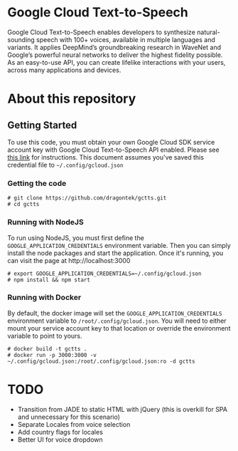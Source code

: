 # Google Cloud Text-to-Speech
Google Cloud Text-to-Speech enables developers to synthesize natural-sounding speech with 100+ voices, available in multiple languages and variants. It applies DeepMind’s groundbreaking research in WaveNet and Google’s powerful neural networks to deliver the highest fidelity possible. As an easy-to-use API, you can create lifelike interactions with your users, across many applications and devices.

# About this repository

## Getting Started
To use this code, you must obtain your own Google Cloud SDK service account key with Google Cloud Text-to-Speech API enabled.  Please see [this link](https://cloud.google.com/text-to-speech/docs/quickstart-client-libraries) for instructions.  This document assumes you've saved this credential file to `~/.config/gcloud.json`

### Getting the code
```
# git clone https://github.com/dragontek/gctts.git
# cd gctts
```

### Running with NodeJS
To run using NodeJS, you must first define the `GOOGLE_APPLICATION_CREDENTIALS` environment variable.  Then you can simply install the node packages and start the application.  Once it's running, you can visit the page at http://localhost:3000
```
# export GOOGLE_APPLICATION_CREDENTIALS=~/.config/gcloud.json
# npm install && npm start
```

### Running with Docker
By default, the docker image will set the `GOOGLE_APPLICATION_CREDENTIALS` environment variable to `/root/.config/gcloud.json`.  You will need to either mount your service account key to that location or override the environment variable to point to yours.

```
# docker build -t gctts .
# docker run -p 3000:3000 -v ~/.config/gcloud.json:/root/.config/gcloud.json:ro -d gctts
```

# TODO
- Transition from JADE to static HTML with jQuery (this is overkill for SPA and unnecessary for this scenario)
- Separate Locales from voice selection
- Add country flags for locales
- Better UI for voice dropdown



